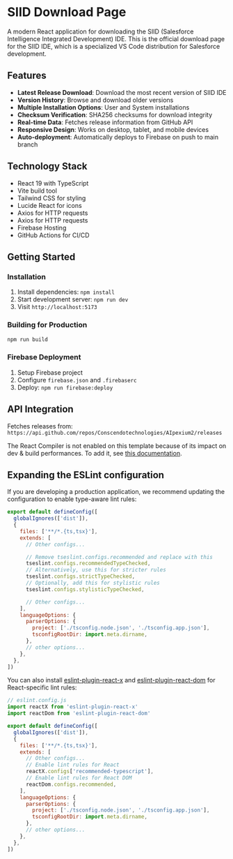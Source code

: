 # SIID Download Page

A modern React application for downloading the SIID (Salesforce Intelligence Integrated Development) IDE. This is the official download page for the SIID IDE, which is a specialized VS Code distribution for Salesforce development.

## Features

- **Latest Release Download**: Download the most recent version of SIID IDE
- **Version History**: Browse and download older versions  
- **Multiple Installation Options**: User and System installations
- **Checksum Verification**: SHA256 checksums for download integrity
- **Real-time Data**: Fetches release information from GitHub API
- **Responsive Design**: Works on desktop, tablet, and mobile devices
- **Auto-deployment**: Automatically deploys to Firebase on push to main branch

## Technology Stack

- React 19 with TypeScript
- Vite build tool
- Tailwind CSS for styling
- Lucide React for icons
- Axios for HTTP requests
- Axios for HTTP requests
- Firebase Hosting
- GitHub Actions for CI/CD

## Getting Started

### Installation

1. Install dependencies: `npm install`
2. Start development server: `npm run dev`
3. Visit `http://localhost:5173`

### Building for Production

```bash
npm run build
```

### Firebase Deployment

1. Setup Firebase project
2. Configure `firebase.json` and `.firebaserc`
3. Deploy: `npm run firebase:deploy`

## API Integration

Fetches releases from: `https://api.github.com/repos/Conscendotechnologies/AIpexium2/releases`

The React Compiler is not enabled on this template because of its impact on dev & build performances. To add it, see [this documentation](https://react.dev/learn/react-compiler/installation).

## Expanding the ESLint configuration

If you are developing a production application, we recommend updating the configuration to enable type-aware lint rules:

```js
export default defineConfig([
  globalIgnores(['dist']),
  {
    files: ['**/*.{ts,tsx}'],
    extends: [
      // Other configs...

      // Remove tseslint.configs.recommended and replace with this
      tseslint.configs.recommendedTypeChecked,
      // Alternatively, use this for stricter rules
      tseslint.configs.strictTypeChecked,
      // Optionally, add this for stylistic rules
      tseslint.configs.stylisticTypeChecked,

      // Other configs...
    ],
    languageOptions: {
      parserOptions: {
        project: ['./tsconfig.node.json', './tsconfig.app.json'],
        tsconfigRootDir: import.meta.dirname,
      },
      // other options...
    },
  },
])
```

You can also install [eslint-plugin-react-x](https://github.com/Rel1cx/eslint-react/tree/main/packages/plugins/eslint-plugin-react-x) and [eslint-plugin-react-dom](https://github.com/Rel1cx/eslint-react/tree/main/packages/plugins/eslint-plugin-react-dom) for React-specific lint rules:

```js
// eslint.config.js
import reactX from 'eslint-plugin-react-x'
import reactDom from 'eslint-plugin-react-dom'

export default defineConfig([
  globalIgnores(['dist']),
  {
    files: ['**/*.{ts,tsx}'],
    extends: [
      // Other configs...
      // Enable lint rules for React
      reactX.configs['recommended-typescript'],
      // Enable lint rules for React DOM
      reactDom.configs.recommended,
    ],
    languageOptions: {
      parserOptions: {
        project: ['./tsconfig.node.json', './tsconfig.app.json'],
        tsconfigRootDir: import.meta.dirname,
      },
      // other options...
    },
  },
])
```
